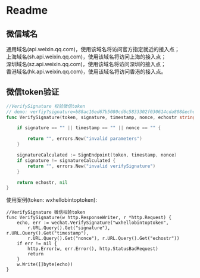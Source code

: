 # Readme

## 微信域名

通用域名(api.weixin.qq.com)，使用该域名将访问官方指定就近的接入点；  
上海域名(sh.api.weixin.qq.com)，使用该域名将访问上海的接入点；  
深圳域名(sz.api.weixin.qq.com)，使用该域名将访问深圳的接入点；  
香港域名(hk.api.weixin.qq.com)，使用该域名将访问香港的接入点。  

## 微信token验证
```go
//VerifySignature 校验微信token
// demo: verfiy?signature=b88ac16ed67b5080cd6c5833302f030614cda808&echostr=8705336224975363871&timestamp=1538399775&nonce=694203948
func VerifySignature(token, signature, timestamp, nonce, echostr string) (string, error) {

	if signature == "" || timestamp == "" || nonce == "" {

		return "", errors.New("invalid parameters")
	}

	signatureCalculated := SignEndpoint(token, timestamp, nonce)
	if signature != signatureCalculated {
		return "", errors.New("invalid verifySignature")
	}

	return echostr, nil
}

```
使用案例(token: wxhellobintoptoken):
```
//VerifySignature 微信校验token
func VerifySignature(w http.ResponseWriter, r *http.Request) {
	echo, err := wechat.VerifySignature("wxhellobintoptoken",
		r.URL.Query().Get("signature"), r.URL.Query().Get("timestamp"),
		r.URL.Query().Get("nonce"), r.URL.Query().Get("echostr"))
	if err != nil {
		http.Error(w, err.Error(), http.StatusBadRequest)
		return
	}
	w.Write([]byte(echo))
}

```
